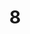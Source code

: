 ---
title: "8"
imageurl: "../src/content/assets/8.webp"
dwnurl: "https://imgs1.thamizhnation.org/8.jpg"
tags: ['thalaivar']
---